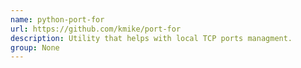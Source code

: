 ```yaml
---
name: python-port-for
url: https://github.com/kmike/port-for
description: Utility that helps with local TCP ports managment.
group: None
---
```

